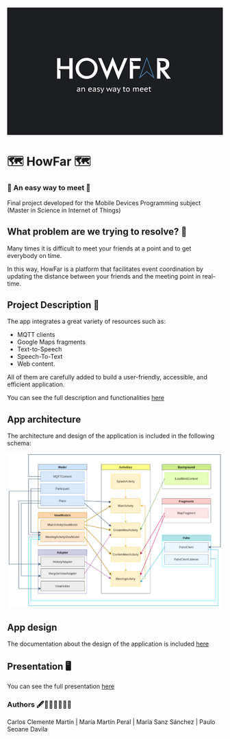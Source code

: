 ![logo](https://github.com/mariasanzs/HowFar/blob/main/docs/img/logo.png)
# 🗺️ HowFar 🗺️
### 📍 An easy way to meet 📍
Final project developed for the Mobile Devices Programming subject (Master in Science in Internet of Things)

## What problem are we trying to resolve? 🤔
Many times it is difficult to meet your friends at a point and to get everybody on time.

In this way, HowFar is a platform that facilitates event coordination by updating the distance between your friends and the meeting point in real-time. 

## Project Description 📄
The app integrates a great variety of resources such as:
+ MQTT clients 
+ Google Maps fragments
+ Text-to-Speech
+ Speech-To-Text 
+ Web content. 

All of them are carefully added to build a user-friendly, accessible, and efficient application.

You can see the full description and functionalities [here](https://github.com/mariasanzs/HowFar/blob/main/docs/functionalities.md)


## App architecture

The architecture and design of the application is included in the following schema:

![architecture](https://github.com/mariasanzs/HowFar/blob/main/docs/img/architecture.png)

## App design

The documentation about the design of the application is included [here](https://github.com/mariasanzs/HowFar/blob/main/docs/design.md)

## Presentation 🖥️
You can see the full presentation [here](https://www.canva.com/design/DAE2eYOXRpI/ODA3DVH978nal-W1eKx4LA/view?utm_content=DAE2eYOXRpI&utm_campaign=designshare&utm_medium=link&utm_source=publishsharelink)

### Authors 🖋️👩🏻‍💻👨🏻‍💻
Carlos Clemente Martín | María Martín Peral | María Sanz Sánchez | Paulo Seoane Davila

